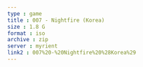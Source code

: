 ```yaml
---
type : game
title : 007 - Nightfire (Korea)
size : 1.8 G
format : iso
archive : zip
server : myrient
link2 : 007%20-%20Nightfire%20%28Korea%29
---
```

